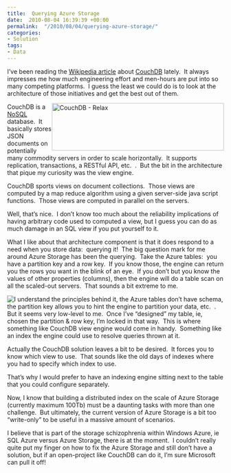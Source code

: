 ```yaml
---
title:  Querying Azure Storage
date:  2010-08-04 16:39:39 +00:00
permalink:  "/2010/08/04/querying-azure-storage/"
categories:
- Solution
tags:
- Data
---
```

<p>I’ve been reading the <a href="http://en.wikipedia.org/wiki/CouchDB">Wikipedia article</a> about <a href="http://couchdb.apache.org/">CouchDB</a> lately.&#160; It always impresses me how much engineering effort and men-hours are put into so many competing platforms.&#160; I guess the least we could do is to look at the architecture of those initiatives and get the best out of them.</p>  <p><img style="display:inline;margin-left:0;margin-right:0;" alt="CouchDB - Relax" align="right" src="http://couchdb.apache.org/img/couchdb-logo.png" width="400" height="110" />CouchDB is a <a href="http://en.wikipedia.org/wiki/NoSQL">NoSQL</a> database.&#160; It basically stores JSON documents on potentially many commodity servers in order to scale horizontally.&#160; It supports replication, transactions, a RESTful API, etc.&#160; .&#160; But the bit in the architecture that pique my curiosity was the view engine.</p>  <p>CouchDB sports views on document collections.&#160; Those views are computed by a map reduce algorithm using a given server-side java script functions.&#160; Those views are computed in parallel on the servers.</p>  <p>Well, that’s nice.&#160; I don’t know too much about the reliability implications of having arbitrary code used to computed a view, but I guess you can do as much damage in an SQL view if you put yourself to it.</p>  <p>What I like about that architecture component is that it does respond to a need when you store data:&#160; querying it!&#160; The big question mark for me around Azure Storage has been the querying.&#160; Take the Azure tables:&#160; you have a partition key and a row key.&#160; If you know those, the engine can return you the rows you want in the blink of an eye.&#160; If you don’t but you know the values of other properties (columns), then the engine will do a table scan on all the scaled-out servers.&#160; That sounds a bit extreme to me.</p>  <p><img style="display:inline;margin-left:0;margin-right:0;" align="left" src="http://upload.wikimedia.org/wikipedia/en/f/ff/Windows_Azure_logo.png" />I understand the principles behind it, the Azure tables don’t have schema, the partition key allows you to hint the engine to partition your data, etc.&#160; .&#160; But it seems very low-level to me.&#160; Once I’ve “designed” my table, ie, chosen the partition &amp; row key, I’m locked in that way.&#160; This is where something like CouchDB view engine would come in handy.&#160; Something like an index the engine could use to resolve queries thrown at it.</p>  <p>Actually the CouchDB solution leaves a bit to be desired.&#160; It forces you to know which view to use.&#160; That sounds like the old days of indexes where you had to specify which index to use.</p>  <p>That’s why I would prefer to have an indexing engine sitting next to the table that you could configure separately.</p>  <p>Now, I know that building a distributed index on the scale of Azure Storage (currently maximum 100Tb) must be a daunting tasks with more than one challenge.&#160; But ultimately, the current version of Azure Storage is a bit too “write-only” to be useful in a massive amount of scenarios.</p>  <p></p>  <p>I believe that is part of the storage schizophrenia within Windows Azure, ie SQL Azure versus Azure Storage, there is at the moment.&#160; I couldn’t really quite put my finger on how to fix the Azure Storage and still don’t have a solution, but if an open-project like CouchDB can do it, I’m sure Microsoft can pull it off!</p>